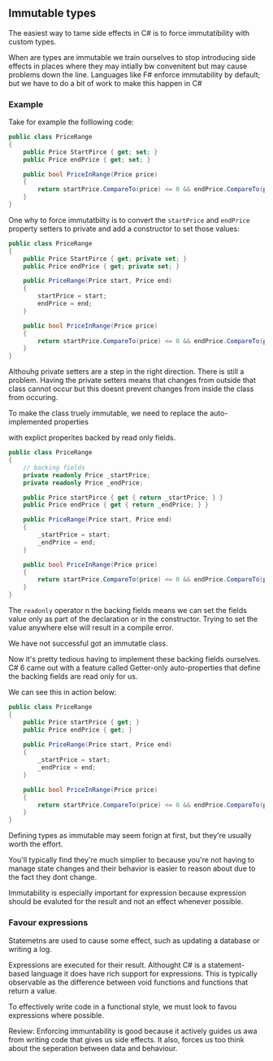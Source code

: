 ## Immutable types

The easiest way to tame side effects in C# is to force immutatibility with custom types.

When are types are immutable we train ourselves to stop introducing side effects in places where they may intially bw convenitent but may cause problems down the line.
Languages like F# enforce immutability by default; but we have to do a bit of work to make this happen in C#


### Example

Take for example the folllowing code:

```cs
public class PriceRange
{
    public Price StartPirce { get; set; }
    public Price endPrice { get; set; }

    public bool PriceInRange(Price price)
    {
        return startPrice.CompareTo(price) <= 0 && endPrice.CompareTo(price) >=0
    }
}
```

One why to force immutatbilty is to convert the `startPrice` and `endPrice` property setters to private and add a constructor to set those values:

```cs
public class PriceRange
{
    public Price StartPirce { get; private set; }
    public Price endPrice { get; private set; }

    public PriceRange(Price start, Price end)
    {
        startPrice = start;
        endPrice = end;
    }

    public bool PriceInRange(Price price)
    {
        return startPrice.CompareTo(price) <= 0 && endPrice.CompareTo(price) >=0
    }
}
```

Althouhg private setters are a step in the right direction.
There is still a problem. Having the private setters means that changes from outside that class cannot occur but this doesnt prevent changes from inside the class from occuring.

To make the class truely immutable, we need to replace the auto-implemented properties 
<!-- TODO: what are auto-implemented properties -->
with explict properites backed by read only fields.


```cs
public class PriceRange
{
    // backing fields 
    private readonly Price _startPrice;
    private readonly Price _endPrice;

    public Price startPirce { get { return _startPrice; } }
    public Price endPrice { get { return _endPrice; } }

    public PriceRange(Price start, Price end)
    {
        _startPrice = start;
        _endPrice = end;
    }

    public bool PriceInRange(Price price)
    {
        return startPrice.CompareTo(price) <= 0 && endPrice.CompareTo(price) >=0
    }
}
```

The `readonly` operator n the backing fields means we can set the fields value only as part of the declaration or in the constructor.
Trying to set the value anywhere else will result in a compile error.

We have not successful got an immutatle class.

Now it's pretty tedious having to implement these backing fields ourselves.
C# 6 came out with a feature called Getter-only auto-properties that define the backing fields are read only for us.

We can see this in action below:

```cs
public class PriceRange
{
    public Price startPrice { get; } 
    public Price endPrice { get; } 
    
    public PriceRange(Price start, Price end)
    {
        _startPrice = start;
        _endPrice = end;
    }

    public bool PriceInRange(Price price)
    {
        return startPrice.CompareTo(price) <= 0 && endPrice.CompareTo(price) >=0
    }
}
```

Defining types as immutable may seem forign at first, but they're usually worth the effort.

You'll typically find they're much simplier to because you're not having to manage state changes and their behavior is easier to reason about due to the fact they dont change.

Immutability is especially important for expression because expression should be evaluted for the result and not an effect whenever possible.

### Favour expressions

Statemetns are used to cause some effect, such as updating a database or writing a log.

Expressions  are executed for their result.
Althought C# is a statement-based language it does have rich support for expressions.
This is typically observable as the difference between void functions and functions that return a value.

To effectively write code in a functional style, we must look to favou expressions where possible.


Review:
Enforcing immuntability is good because it actively guides us awa from writing code that gives us side effects.
It also, forces us too think about the seperation between data and behaviour.
